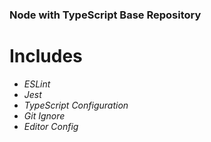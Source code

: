 ### Node with TypeScript Base Repository

# Includes
- *ESLint*
- *Jest*
- *TypeScript Configuration*
- *Git Ignore*
- *Editor Config*   
